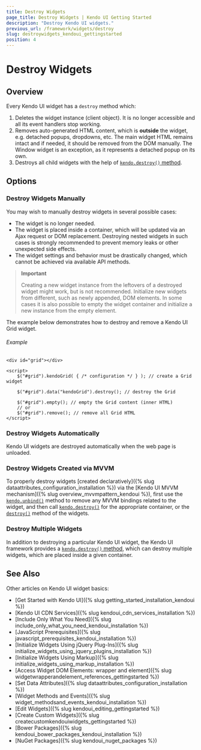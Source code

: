 ```yaml
---
title: Destroy Widgets
page_title: Destroy Widgets | Kendo UI Getting Started
description: "Destroy Kendo UI widgets."
previous_url: /framework/widgets/destroy
slug: destroywidgets_kendoui_gettingstarted
position: 4
---
```


# Destroy Widgets

## Overview

Every Kendo UI widget has a `destroy` method which:

1. Deletes the widget instance (client object). It is no longer accessible and all its event handlers stop working.
1. Removes auto-generated HTML content, which is **outside** the widget, e.g. detached popups, dropdowns, etc. The main widget HTML remains intact and if needed, it should be removed from the DOM manually.
The Window widget is an exception, as it represents a detached popup on its own.
1. Destroys all child widgets with the help of [`kendo.destroy()` method](/api/framework/kendo#methods-destroy).

## Options

### Destroy Widgets Manually

You may wish to manually destroy widgets in several possible cases:

* The widget is no longer needed.
* The widget is placed inside a container, which will be updated via an Ajax request or DOM replacement. Destroying nested widgets in such cases is strongly recommended to prevent memory leaks or other unexpected side effects.
* The widget settings and behavior must be drastically changed, which cannot be achieved via available API methods.

> **Important**
>
> Creating a new widget instance from the leftovers of a destroyed widget might work, but is not recommended. Initialize new widgets from different, such as newly appended, DOM elements. In some cases it is also possible to empty the widget container and initialize a new instance from the empty element.

The example below demonstrates how to destroy and remove a Kendo UI Grid widget.

###### Example

	<div id="grid"></div>

	<script>
		$("#grid").kendoGrid( { /* configuration */ } ); // create a Grid widget

		$("#grid").data("kendoGrid").destroy(); // destroy the Grid

        $("#grid").empty(); // empty the Grid content (inner HTML)
        // or
        $("#grid").remove(); // remove all Grid HTML
	</script>

<!--*-->
### Destroy Widgets Automatically

Kendo UI widgets are destroyed automatically when the web page is unloaded.

### Destroy Widgets Created via MVVM

To properly destroy widgets [created declaratively]({% slug dataattributes_configuration_installation %}) via the [Kendo UI MVVM mechanism]({% slug overview_mvvmpattern_kendoui %}), first use the [`kendo.unbind()`](/api/javascript/kendo#methods-unbind) method to remove any MVVM bindings related to the widget, and then call [`kendo.destroy()`](/api/framework/kendo#methods-destroy) for the appropriate container, or the [`destroy()`](/api/javascript/ui/widget#methods-destroy) method of the widgets.

### Destroy Multiple Widgets

In addition to destroying a particular Kendo UI widget, the Kendo UI framework provides a [`kendo.destroy()` method](/api/framework/kendo#methods-destroy), which can destroy multiple widgets, which are placed inside a given container.

## See Also

Other articles on Kendo UI widget basics:

* [Get Started with Kendo UI]({% slug getting_started_installation_kendoui %})
* [Kendo UI CDN Services]({% slug kendoui_cdn_services_installation %})
* [Include Only What You Need]({% slug include_only_what_you_need_kendoui_installation %})
* [JavaScript Prerequisites]({% slug javascript_prerequisites_kendoui_installation %})
* [Initialize Widgets Using jQuery Plug-Ins]({% slug initialize_widgets_using_jquery_plugins_installation %})
* [Initialize Widgets Using Markup]({% slug initialize_widgets_using_markup_installation %})
* [Access Widget DOM Elements: wrapper and element]({% slug widgetwrapperandelement_references_gettingstarted %})
* [Set Data Attributes]({% slug dataattributes_configuration_installation %})
* [Widget Methods and Events]({% slug widget_methodsand_events_kendoui_installation %})
* [Edit Widgets]({% slug kendoui_editing_gettingstarted %})
* [Create Custom Widgets]({% slug createcustomkendouiwidgets_gettingstarted %})
* [Bower Packages]({% slug kendoui_bower_packages_kendoui_installation %})
* [NuGet Packages]({% slug kendoui_nuget_packages %})

